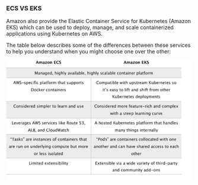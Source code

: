 ### **ECS VS EKS**

Amazon also provide the Elastic Container Service for Kubernetes (Amazon EKS) which can be used to deploy, manage, and scale containerized applications using Kubernetes on AWS.

The table below describes some of the differences between these services to help you understand when you might choose one over the other:

![img.png](assets/ecs_vs_eks.png)